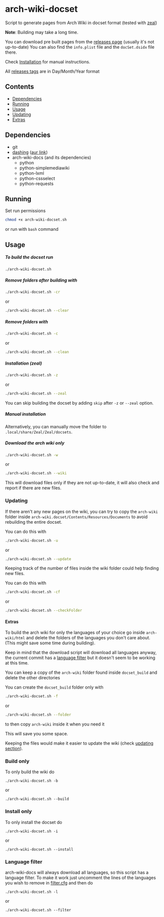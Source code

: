 # arch-wiki-docset
Script to generate pages from Arch Wiki in docset format (tested with [zeal](https://github.com/zealdocs/zeal/))

**Note**: Building may take a long time.

You can download pre built pages from the [releases page](https://github.com/Gamesmes90/arch-wiki-docset/releases) (usually it's not up-to-date)
You can also find the ```info.plist``` file and the ```docSet.dsidx``` file there.

Check [Installation](#manual-installation) for manual instructions.

All [releases tags](https://github.com/Gamesmes90/arch-wiki-docset/releases) are in Day/Month/Year format

## Contents
- [Dependencies](#dependencies)
- [Running](#running)
- [Usage](#usage)
- [Updating](#updating)
- [Extras](#extras)

## Dependencies
- git
- [dashing](https://github.com/technosophos/dashing) ([aur link](https://aur.archlinux.org/packages/dashing))
- arch-wiki-docs (and its dependencies)
    - python
    - python-simplemediawiki
    - python-lxml
    - python-cssselect
    - python-requests


## Running
Set run permissions
```bash
chmod +x arch-wiki-docset.sh
```
or run with ```bash``` command


## Usage
##### To build the docset run
```bash
./arch-wiki-docset.sh
```

##### Remove folders after building with
```bash
./arch-wiki-docset.sh -cr
```
or
```bash
./arch-wiki-docset.sh --clear
```

##### Remove folders with
```bash
./arch-wiki-docset.sh -c
```
or
```bash
./arch-wiki-docset.sh --clean
```

##### Installation (zeal)
```bash
./arch-wiki-docset.sh -z
```
or
```bash
./arch-wiki-docset.sh --zeal
```
You can skip building the docset by adding ```skip``` after ```-z``` or ```--zeal``` option.

##### Manual installation

Alternatively, you can manually move the folder to ```.local/share/Zeal/Zeal/docsets```.

##### Download the arch wiki only
```bash
./arch-wiki-docset.sh -w
```
or
```bash
./arch-wiki-docset.sh --wiki
```
This will download files only if they are not up-to-date, it will also check and report if there are new files.

### Updating

If there aren't any new pages on the wiki, you can try to copy the ```arch-wiki``` folder inside ```arch-wiki.docset/Contents/Resources/Documents``` to avoid rebuilding the entire docset.

You can do this with
```bash
./arch-wiki-docset.sh -u
```
or
```bash
./arch-wiki-docset.sh --update
```

Keeping track of the number of files inside the wiki folder could help finding new files.

You can do this with
```bash
./arch-wiki-docset.sh -cf
```
or
```bash
./arch-wiki-docset.sh --checkFolder
```

#### Extras
To build the arch wiki for only the languages of your choice go inside ```arch-wiki/html``` and delete the folders of the languages you don't care about. (This might save some time during building). 

Keep in mind that the download script will download all languages anyway, the current commit has a [language filter]() but it doesn't seem to be working at this time.

You can keep a copy of the ```arch-wiki``` folder found inside ```docset_build``` and delete the other directories

You can create the ```docset_build``` folder only with
```bash
./arch-wiki-docset.sh -f
```
or
```bash
./arch-wiki-docset.sh --folder
```

to then copy ```arch-wiki``` inside it when you need it

This will save you some space.

Keeping the files would make it easier to update the wiki (check [updating section](#updating)).

### Build only
To only build the wiki do
```
./arch-wiki-docset.sh -b
```
or
```
./arch-wiki-docset.sh --build
```
### Install only
To only install the docset do
```
./arch-wiki-docset.sh -i
```
or
```
./arch-wiki-docset.sh --install
```
### Language filter
arch-wiki-docs will always download all languages, so this script has a language filter. To make it work just uncomment the lines of the languages you wish to remove in [filter.cfg](./filter.cfg) and then do
```
./arch-wiki-docset.sh -l
```
or
```
./arch-wiki-docset.sh --filter
```